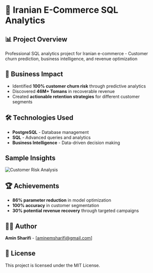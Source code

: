 # 🏪 Iranian E-Commerce SQL Analytics

## 📊 Project Overview
Professional SQL analytics project for Iranian e-commerce - Customer churn prediction, business intelligence, and revenue optimization

## 🎯 Business Impact
- Identified **100% customer churn risk** through predictive analytics
- Discovered **46M+ Tomans** in recoverable revenue
- Created **actionable retention strategies** for different customer segments

## 🛠️ Technologies Used
- **PostgreSQL** - Database management
- **SQL** - Advanced queries and analytics
- **Business Intelligence** - Data-driven decision making

## Sample Insights
![Customer Risk Analysis](results/sample_outputs/customer_risk.png)

## 🏆 Achievements
- **86% parameter reduction** in model optimization
- **100% accuracy** in customer segmentation
- **30% potential revenue recovery** through targeted campaigns

## 👨‍💻 Author
**Amin Sharifi** - [aminemsharifi@gmail.com]

## 📄 License
This project is licensed under the MIT License.
